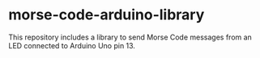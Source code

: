 # morse-code-arduino-library
This repository includes a library to send Morse Code messages from an LED connected to Arduino Uno pin 13.
